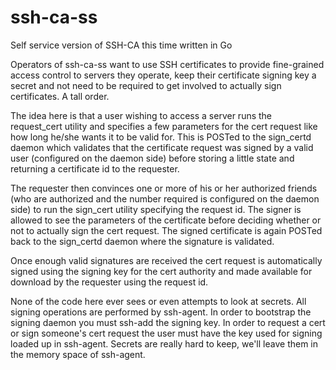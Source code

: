 # ssh-ca-ss
Self service version of SSH-CA this time written in Go

Operators of ssh-ca-ss want to use SSH certificates to provide fine-grained access control to servers they operate, keep their certificate signing key a secret and not need to be required to get involved to actually sign certificates. A tall order.

The idea here is that a user wishing to access a server runs the request_cert utility and specifies a few parameters for the cert request like how long he/she wants it to be valid for. This is POSTed to the sign_certd daemon which validates that the certificate request was signed by a valid user (configured on the daemon side) before storing a little state and returning a certificate id to the requester.

The requester then convinces one or more of his or her authorized friends (who are authorized and the number required is configured on the daemon side) to run the sign_cert utility specifying the request id. The signer is allowed to see the parameters of the certificate before deciding whether or not to actually sign the cert request. The signed certificate is again POSTed back to the sign_certd daemon where the signature is validated.

Once enough valid signatures are received the cert request is automatically signed using the signing key for the cert authority and made available for download by the requester using the request id.

None of the code here ever sees or even attempts to look at secrets. All signing operations are performed by ssh-agent. In order to bootstrap the signing daemon you must ssh-add the signing key. In order to request a cert or sign someone's cert request the user must have the key used for signing loaded up in ssh-agent. Secrets are really hard to keep, we'll leave them in the memory space of ssh-agent.
